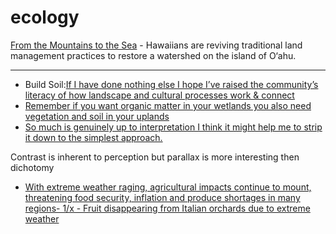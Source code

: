 # ecology
    
[From the Mountains to the Sea](https://www.nature.org/en-us/magazine/magazine-articles/oahu-watershed/) - Hawaiians are reviving traditional land management practices to restore a watershed on the island of O‘ahu. 


---

* Build Soil:[If I have done nothing else I hope I’ve raised the community’s literacy of how landscape and cultural processes work & connect](https://twitter.com/BuildSoil/status/1691538024390389760)
* [Remember if you want organic matter in your wetlands you also need vegetation and soil in your uplands](https://twitter.com/BuildSoil/status/1691342279389454336)
* [So much is genuinely up to interpretation I think it might help me to strip it down to the simplest approach.](https://twitter.com/BuildSoil/status/1691386221011111937)

Contrast is inherent to perception but parallax is more interesting then dichotomy

* [With extreme weather raging, agricultural impacts continue to mount, threatening food security, inflation and produce shortages in many regions- 1/x - Fruit disappearing from Italian orchards due to extreme weather](https://twitter.com/JimBair62221006/status/1690022215667044352)